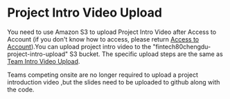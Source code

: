 # Project Intro Video Upload

You need to use Amazon S3 to upload Project Intro Video after Access to Account \(if you don't know how to access, please return [Access to Account](../sign-console.md)\).You can upload project intro video  to the "fintech80chengdu-project-intro-upload"  S3 bucket. The specific upload steps are the same as [Team Intro Video Upload](../upload-team-introduction-video.md).

Teams competing onsite are no longer required to upload a project introduction video ,but the slides need to be uploaded to github along with the code.

##  <a id="PuttingAnObjectInABucket"></a>

